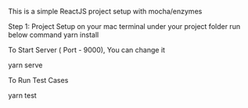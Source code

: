 This is a simple ReactJS project setup with mocha/enzymes

Step 1: Project Setup
 on your mac terminal under your project folder run below command
 yarn install

To Start Server ( Port - 9000), You can change it

yarn serve

To Run Test Cases

yarn test
